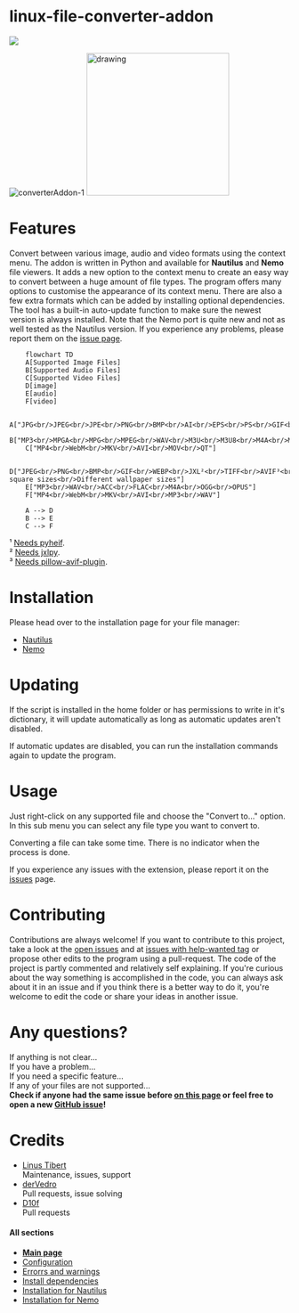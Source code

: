 
# linux-file-converter-addon
[![](https://img.shields.io/endpoint?style=for-the-badge&url=https%3A%2F%2Flichcorals.netlify.app%2Fgnome_look.json)](https://www.gnome-look.org/s/Gnome/p/1965601)

![converterAddon-1](https://github.com/Lich-Corals/linux-file-converter-addon/assets/111392332/a248112e-1774-4e8d-a637-0302d9b67c77)
<img src="https://user-images.githubusercontent.com/111392332/226464712-216ef143-6ca7-4c9d-ac15-e51e3a299550.png" alt="drawing" height="256"/>

# Features
Convert between various image, audio and video formats using the context menu. The addon is written in Python and available for **Nautilus** and **Nemo** file viewers. It adds a new option to the context menu to create an easy way to convert between a huge amount of file types.
The program offers many options to customise the appearance of its context menu. There are also a few extra formats which can be added by installing optional dependencies.
The tool has a built-in auto-update function to make sure the newest version is always installed.
Note that the Nemo port is quite new and not as well tested as the Nautilus version. If you experience any problems, please report them on the [issue page](https://github.com/Lich-Corals/linux-file-converter-addon/issues/new/choose).
```mermaid
    flowchart TD
    A[Supported Image Files]
    B[Supported Audio Files]
    C[Supported Video Files]
    D[image]
    E[audio]
    F[video]

    A["JPG<br/>JPEG<br/>JPE<br/>PNG<br/>BMP<br/>AI<br/>EPS<br/>PS<br/>GIF<br/>ICO<br/>PCX<br/>PPM<br/>TIFF<br/>TIF<br/>XBM<br/>FLI<br/>FPX<br/>BIN<br/>WMF<br/>XPM<br/>WEBP<br/>AVIF¹<br/>HEIC¹<br/>JXL²"]
    B["MP3<br/>MPGA<br/>MPG<br/>MPEG<br/>WAV<br/>M3U<br/>M3U8<br/>M4A<br/>MKA<br/>AAC<br/>3GP<br/>3G2<br/>OGG<br/>OPUS"]
    C["MP4<br/>WebM<br/>MKV<br/>AVI<br/>MOV<br/>QT"]

    D["JPEG<br/>PNG<br/>BMP<br/>GIF<br/>WEBP<br/>JXL²<br/>TIFF<br/>AVIF³<br/>Different square sizes<br/>Different wallpaper sizes"]
    E["MP3<br/>WAV<br/>ACC<br/>FLAC<br/>M4A<br/>OGG<br/>OPUS"]
    F["MP4<br/>WebM<br/>MKV<br/>AVI<br/>MP3<br/>WAV"]

    A --> D
    B --> E
    C --> F
```
¹ [Needs pyheif](https://github.com/Lich-Corals/linux-file-converter-addon/blob/main/markdown/install-dependencies.md#pyheif-heic-avif).
<br/>² [Needs jxlpy](https://github.com/Lich-Corals/linux-file-converter-addon/blob/main/markdown/install-dependencies.md#jxlpy-jxl).
<br/>³ [Needs pillow-avif-plugin](https://github.com/Lich-Corals/linux-file-converter-addon/blob/main/markdown/install-dependencies.md#pillow-avif-plugin-to-avif).

# Installation
Please head over to the installation page for your file manager:
- [Nautilus](https://github.com/Lich-Corals/linux-file-converter-addon/blob/main/markdown/install-nautilus.md)
- [Nemo](https://github.com/Lich-Corals/linux-file-converter-addon/blob/main/markdown/install-nemo.md)

# Updating
If the script is installed in the home folder or has permissions to write in it's dictionary, it will update automatically as long as automatic updates aren't disabled.

If automatic updates are disabled, you can run the installation commands again to update the program.
# Usage

Just right-click on any supported file and choose the "Convert to..." option. In this sub menu you can select any file type you want to convert to.

Converting a file can take some time. There is no indicator when the process is done.

If you experience any issues with the extension, please report it on the [issues](https://github.com/Lich-Corals/linux-file-converter-addon/issues) page.

# Contributing
Contributions are always welcome!
If you want to contribute to this project, take a look at the [open issues](https://github.com/Lich-Corals/linux-file-converter-addon/issues?q=is%3Aissue%20state%3Aopen%20) and at [issues with help-wanted tag](https://github.com/Lich-Corals/linux-file-converter-addon/issues?q=is%3Aissue%20state%3Aopen%20label%3A%22help%20wanted%22) or propose other edits to the program using a pull-request.
The code of the project is partly commented and relatively self explaining. If you're curious about the way something is accomplished in the code, you can always ask about it in an issue and if you think there is a better way to do it, you're welcome to edit the code or share your ideas in another issue.

# Any questions?
If anything is not clear...
<br/>If you have a problem...
<br/>If you need a specific feature...
<br/>If any of your files are not supported...
<br/><b>Check if anyone had the same issue before [on this page](https://github.com/Lich-Corals/linux-file-converter-addon/issues?q=) or feel free to open a new [GitHub issue](https://github.com/Lich-Corals/linux-file-converter-addon/issues/new/choose)!</b>

# Credits
- [Linus Tibert](https://github.com/Lich-Corals)
  <br>Maintenance, issues, support
- [derVedro](https://github.com/derVedro)
  <br>Pull requests, issue solving
- [D10f](https://github.com/D10f)
  <br>Pull requests

#### All sections
- __[Main page](https://github.com/Lich-Corals/linux-file-converter-addon/blob/main/README.md)__
- [Configuration](https://github.com/Lich-Corals/linux-file-converter-addon/blob/main/markdown/configuration.md)
- [Errorrs and warnings](https://github.com/Lich-Corals/linux-file-converter-addon/blob/main/markdown/errors-and-warnings.md)
- [Install dependencies](https://github.com/Lich-Corals/linux-file-converter-addon/blob/main/markdown/install-dependencies.md)
- [Installation for Nautilus](https://github.com/Lich-Corals/linux-file-converter-addon/blob/main/markdown/install-nautilus.md)
- [Installation for Nemo](https://github.com/Lich-Corals/linux-file-converter-addon/blob/main/markdown/install-nemo.md)
